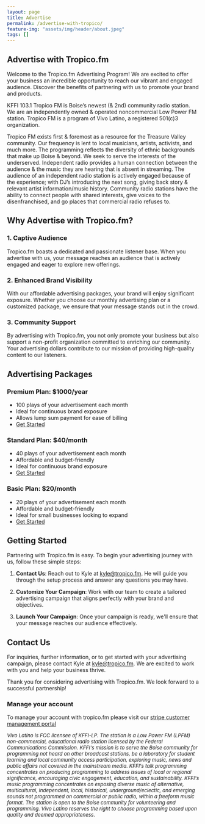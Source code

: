 ```yaml
---
layout: page
title: Advertise
permalink: /advertise-with-tropico/
feature-img: "assets/img/header/about.jpeg"
tags: []
---
```


## Advertise with Tropico.fm

Welcome to the Tropico.fm Advertising Program! We are excited to offer your business an incredible opportunity to reach our vibrant and engaged audience. Discover the benefits of partnering with us to promote your brand and products.

KFFI 103.1 Tropico FM is Boise’s newest (& 2nd) community radio station. We are an independently owned & operated noncommercial Low Power FM station. Tropico FM is a program of Vivo Latino, a registered 501(c)3 organization.

Tropico FM exists first & foremost as a resource for the Treasure Valley community. Our frequency is lent to local musicians, artists, activists, and much more. The programming reflects the diversity of ethnic backgrounds that make up Boise & beyond. We seek to serve the interests of the underserved. Independent radio provides a human connection between the audience & the music they are hearing that is absent in streaming. The audience of an independent radio station is actively engaged because of the experience; with DJ’s introducing the next song, giving back story & relevant artist information/music history. Community radio stations have the ability to connect people with shared interests, give voices to the disenfranchised, and go places that commercial radio refuses to.

## Why Advertise with Tropico.fm?

### **1. Captive Audience**

Tropico.fm boasts a dedicated and passionate listener base. When you advertise with us, your message reaches an audience that is actively engaged and eager to explore new offerings.

### **2. Enhanced Brand Visibility**

With our affordable advertising packages, your brand will enjoy significant exposure. Whether you choose our monthly advertising plan or a customized package, we ensure that your message stands out in the crowd.

### **3. Community Support**

By advertising with Tropico.fm, you not only promote your business but also support a non-profit organization committed to enriching our community. Your advertising dollars contribute to our mission of providing high-quality content to our listeners.

## Advertising Packages

### **Premium Plan: $1000/year**

- 100 plays of your advertisement each month
- Ideal for continuous brand exposure
- Allows lump sum payment for ease of billing
- <a href="https://buy.stripe.com/6oE7vT7ap94H1BCcMO" target="_blank">Get Started</a>

### **Standard Plan: $40/month**

- 40 plays of your advertisement each month
- Affordable and budget-friendly
- Ideal for continuous brand exposure
- <a href="https://buy.stripe.com/8wM5nL66l94H6VWcMM" target="_blank">Get Started</a>

### **Basic Plan: $20/month**

- 20 plays of your advertisement each month
- Affordable and budget-friendly
- Ideal for small businesses looking to expand
- <a href="https://buy.stripe.com/3cs03reCR4Or4NOdQR" target="_blank">Get Started</a>

## Getting Started

Partnering with Tropico.fm is easy. To begin your advertising journey with us, follow these simple steps:

1. **Contact Us**: Reach out to Kyle at kyle@tropico.fm. He will guide you through the setup process and answer any questions you may have.

2. **Customize Your Campaign**: Work with our team to create a tailored advertising campaign that aligns perfectly with your brand and objectives.

3. **Launch Your Campaign**: Once your campaign is ready, we'll ensure that your message reaches our audience effectively.

## Contact Us

For inquiries, further information, or to get started with your advertising campaign, please contact Kyle at kyle@tropico.fm. We are excited to work with you and help your business thrive.

Thank you for considering advertising with Tropico.fm. We look forward to a successful partnership!

### Manage your account

To manage your account with tropico.fm please visit our [stripe customer management portal](https://billing.stripe.com/p/login/dR63fi5cI6aB9m87ss)

_<font size="2">Vivo Latino is FCC licensee of KFFI-LP. The station is a Low Power FM (LPFM) non-commercial, educational radio station licensed by the Federal Communications Commission. KFFI's mission is to serve the Boise community for programming not heard on other broadcast stations, be a laboratory for student learning and local community access participation, exploring music, news and public affairs not covered in the mainstream media. KFFI's talk programming concentrates on producing programming to address issues of local or regional significance, encouraging civic engagement, education, and sustainability. KFFI's music programming concentrates on exposing diverse music of alternative, multicultural, independent, local, historical, underground/eclectic, and emerging sounds not programmed on commercial or public radio, within a freeform music format. The station is open to the Boise community for volunteering and programming. Vivo Latino reserves the right to choose programming based upon quality and deemed appropriateness.</font>_
